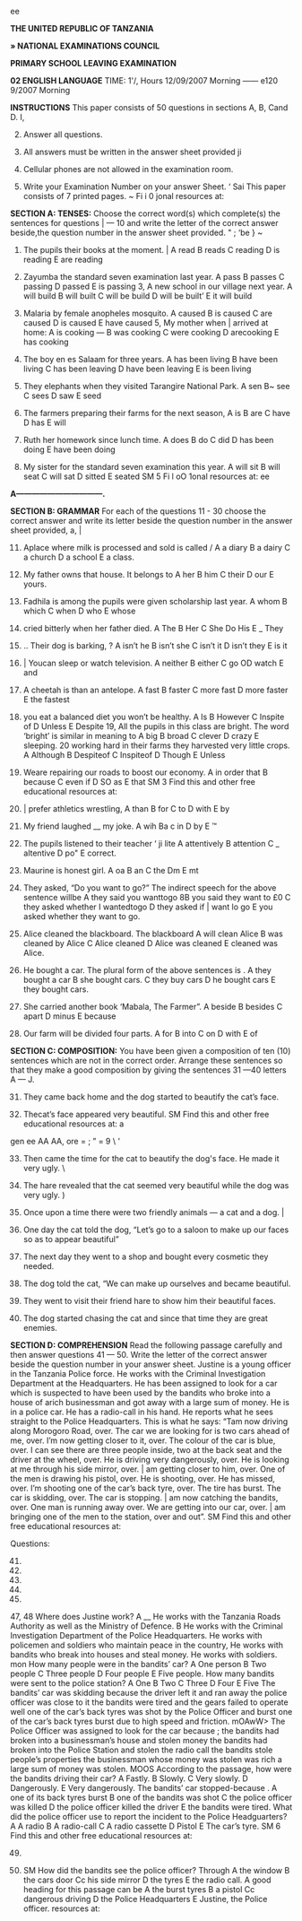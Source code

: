 ee

**THE UNITED REPUBLIC OF TANZANIA**

**» NATIONAL EXAMINATIONS COUNCIL**

**PRIMARY SCHOOL LEAVING EXAMINATION**

**02 ENGLISH LANGUAGE**
TIME: 1'/, Hours 12/09/2007 Morning
—— e120 9/2007 Morning

**INSTRUCTIONS**
This paper consists of 50 questions in sections A, B, Cand D.
I,

2. Answer all questions.

3. All answers must be written in the answer sheet provided ji

4. Cellular phones are not allowed in the examination room.

5. Write your Examination Number on your answer Sheet.
‘
Sai This paper consists of 7 printed pages.
~
Fi i 0 jonal resources at:

**SECTION A: TENSES:**
Choose the correct word(s) which complete(s) the sentences for questions | — 10 and write the letter of the correct answer beside,the question number in the answer sheet provided. " ;
‘be
} ~

1. The pupils their books at the moment. |
   A read B reads C reading D is reading
   E are reading

2. Zayumba the standard seven examination last year.
   A pass B passes C passing D passed
   E is passing
3, A new school in our village next year.
   A will build B will built C will be build
   D will be built’ E it will build

4. Malaria by female anopheles mosquito.
   A caused B is caused C are caused
   D is caused E have caused
5, My mother when | arrived at home:
   A is cooking — B was cooking C were cooking
   D arecooking E has cooking

6. The boy en es Salaam for three years.
   A has been living B have been living
   C has been leaving D have been leaving
   E is been living

7. They elephants when they visited Tarangire National Park.
   A sen B~ see C sees D saw E seed

8. The farmers preparing their farms for the next season,
   A is B are C have D has E will

9. Ruth her homework since lunch time.
   A does B do C did D has been doing
   E have been doing

10. My sister for the standard seven examination this year.
   A will sit B will seat C will sat D sitted
   E seated
SM 5
Fi l oO 1onal resources at:
ee

**A———————————.**

**SECTION B: GRAMMAR**
For each of the questions 11 - 30 choose the correct answer and write its letter beside the question number in the answer sheet provided,
a, |

11. Aplace where milk is processed and sold is called /
   A a diary B a dairy C a church
   D a school E a class.

12. My father owns that house. It belongs to
   A her B him C their D our E yours.

13. Fadhila is among the pupils were given scholarship last year.
   A whom B which C when D who E whose

14. cried bitterly when her father died.
   A The B Her C She Do His E _ They

15. .. Their dog is barking, ?
   A isn’t he B isn’t she C isn’t it D isn’t they
   E is it

16. | Youcan sleep or watch television.
   A neither B either C go OD watch E and

17. A cheetah is than an antelope.
   A fast B faster C more fast D more faster
   E the fastest

18. you eat a balanced diet you won’t be healthy.
   A Is B However C Inspite of D Unless
   E Despite
19, All the pupils in this class are bright. The word ‘bright’ is similar in meaning to
   A big B broad C clever D crazy E sleeping.
20 working hard in their farms they harvested very little crops.
   A Although B Despiteof C Inspiteof D Though
   E Unless

21. Weare repairing our roads to boost our economy.
   A in order that B because C even if D SO as
   E that
SM 3
Find this and other free educational resources at:

22. | prefer athletics wrestling,
   A than B for C to D with E by

23. My friend laughed __ my joke.
   A wih Ba c in D by E ™

24. The pupils listened to their teacher ‘ ji lite
   A attentively B attention C _ altentive D po"
   E correct.

25. Maurine is honest girl.
   A oa B an C the Dm E mt

26. They asked, “Do you want to go?”
The indirect speech for the above sentence willbe
   A they said you wanttogo 8B you said they want to £0
   C they asked whether I wantedtogo D they asked if | want lo go
   E you asked whether they want to go.

27. Alice cleaned the blackboard.
The blackboard
   A will clean Alice B was cleaned by Alice
   C Alice cleaned D Alice was cleaned
   E cleaned was Alice.

28. He bought a car.
The plural form of the above sentences is .
   A they bought a car B she bought cars. C they buy cars
   D he bought cars E they bought cars.

29. She carried another book ‘Mabala, The Farmer”.
   A beside B besides C apart D minus
   E because

30. Our farm will be divided four parts.
   A for B into C on D with E of

**SECTION C: COMPOSITION:**
You have been given a composition of ten (10) sentences which are not in the correct order. Arrange these sentences so that they make a good composition by giving the sentences 31 —40 letters A — J.

31. They came back home and the dog started to beautify the cat’s face.

32. Thecat’s face appeared very beautiful.
SM
Find this and other free educational resources at: a

gen ee AA AA, ore =
; ” = 9
\ '

33. Then came the time for the cat to beautify the dog's face. He made it very ugly.
\

34. The hare revealed that the cat seemed very beautiful while the dog was very ugly. )

35. Once upon a time there were two friendly animals — a cat and a dog. |

36. One day the cat told the dog, “Let’s go to a saloon to make up our faces so as to appear beautiful”

37. The next day they went to a shop and bought every cosmetic they needed.

38. The dog told the cat, “We can make up ourselves and became beautiful.

39. They went to visit their friend hare to show him their beautiful faces.

40. The dog started chasing the cat and since that time they are great enemies.

**SECTION D: COMPREHENSION**
Read the following passage carefully and then answer questions 41 — 50. Write the letter of the correct answer beside the question number in your answer sheet.
Justine is a young officer in the Tanzania Police force. He works with the Criminal
Investigation Department at the Headquarters. He has been assigned to look for a car which is suspected to have been used by the bandits who broke into a house of arich businessman and got away with a large sum of money. He is in a police car. He has a radio-call in his hand. He reports what he sees straight to the Police Headquarters. This is what he says:
“Tam now driving along Morogoro Road, over. The car we are looking for is two cars ahead of me, over. I’m now getting closer to it, over. The colour of the car is blue, over.
I can see there are three people inside, two at the back seat and the driver at the wheel,
over. He is driving very dangerously, over. He is looking at me through his side mirror,
over. | am getting closer to him, over. One of the men is drawing his pistol, over. He is shooting, over. He has missed, over. I’m shooting one of the car’s back tyre, over. The tire has burst. The car is skidding, over. The car is stopping. | am now catching the bandits, over. One man is running away over. We are getting into our car, over. | am bringing one of the men to the station, over and out”.
SM
Find this and other free educational resources at:

Questions:

41.

43.

44.

45.

46. 
47,
48
Where does Justine work?
   A __ He works with the Tanzania Roads Authority as well as the Ministry of
Defence.
   B He works with the Criminal Investigation Department of the Police
Headquarters.
He works with policemen and soldiers who maintain peace in the country,
He works with bandits who break into houses and steal money.
He works with soldiers.
mon
How many people were in the bandits’ car?
   A One person B Two people C Three people
   D Four people E Five people.
How many bandits were sent to the police station?
   A One B Two C Three D Four E Five
The bandits’ car was skidding because the driver left it and ran away the police officer was close to it the bandits were tired and the gears failed to operate well one of the car’s back tyres was shot by the Police Officer and burst one of the car’s back tyres burst due to high speed and friction.
mOAwW>
The Police Officer was assigned to look for the car because ;
the bandits had broken into a businessman’s house and stolen money the bandits had broken into the Police Station and stolen the radio call the bandits stole people’s properties the businessman whose money was stolen was rich a large sum of money was stolen.
MOOS
According to the passage, how were the bandits driving their car?
   A Fastly. B Slowly. C Very slowly.
   D Dangerously. E Very dangerously.
The bandits’ car stopped-because .
   A one of its back tyres burst B one of the bandits was shot
   C the police officer was killed D the police officer killed the driver
   E the bandits were tired.
What did the police officer use to report the incident to the Police Headguarters?
   A A radio B A radio-call C A radio cassette
   D Pistol E The car’s tyre.
SM 6
Find this and other free educational resources at:

49.

50. SM
How did the bandits see the police officer? Through
   A the window
   B the cars door
Cc his side mirror
   D the tyres
E
the radio call.
   A good heading for this passage can be
   A the burst tyres B a pistol Cc dangerous driving
   D the Police Headquarters E Justine, the Police officer.
resources at:
